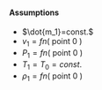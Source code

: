 #### Assumptions
- $\dot{m_1}=const.$
- $v_1 = fn(\text{ point 0 } )$
- $P_1 = fn(\text{ point 0 } )$
- $T_1=T_0=const.$ 
- $\rho_1=fn( \text{ point 0 })$